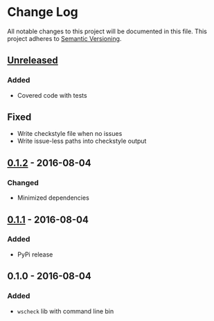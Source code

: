 # Change Log
All notable changes to this project will be documented in this file.
This project adheres to [Semantic Versioning](http://semver.org/).


## [Unreleased][unreleased]
### Added
- Covered code with tests

## Fixed
- Write checkstyle file when no issues
- Write issue-less paths into checkstyle output


## [0.1.2] - 2016-08-04
### Changed
- Minimized dependencies


## [0.1.1] - 2016-08-04
### Added
- PyPi release


## 0.1.0 - 2016-08-04
### Added
- ``wscheck`` lib with command line bin


[unreleased]: https://github.com/andras-tim/wscheck/compare/v0.1.2...HEAD
[0.1.2]: https://github.com/andras-tim/wscheck/compare/v0.1.1...v0.1.2
[0.1.1]: https://github.com/andras-tim/wscheck/compare/v0.1.0...v0.1.1
